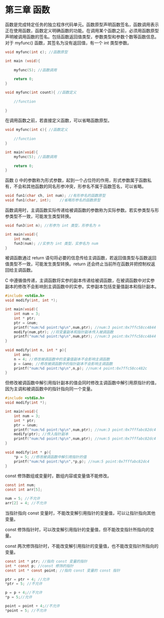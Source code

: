 # 第三章 函数

函数是完成特定任务的独立程序代码单元。函数原型声明函数签名，函数调用表示正在使用函数，函数定义明确函数的功能。在调用某个函数之前，必须用函数原型声明被调用函数的签名。包括函数返回值类型，参数类型和参数个数等函数信息。对于 myfunc() 函数，其签名为没有返回值，有一个 int 类型参数。

```c
void myfunc(int c); //函数原型

int main (void){
    
	myfunc(5); //函数调用
        
    return 0;
}

void myfunc(int count){ //函数定义
    
    //function
       
}
```

在调用函数之前，若直接定义函数，可以省略函数原型。

```c
void myfunc(int c){ //函数定义
    
    //function
}

int main(void){
    myfunc(5); //函数调用
    
    return 0;
}
```

函数 () 中的参数称为形式参数，起到一个占位符的作用，形式参数属于函数私有，不会和其他函数的同名形参冲突，形参名不属于函数签名，可以省略。

```c
void fun1(char ch, int num); //有形参名的函数原型
void fun1(char, int);    //省略形参名的函数原型
```

函数调用时，主调函数实际传递给被调函数的参数称为实际参数。若实参类型与形参类型不一致，可能发生类型转换。

```c
void fun3(int n); //形参为 int 类型，形参名为 n

int main(void){
    int num;
    fun3(num); //实参为 int 类型，实参名为 num
}
```

被调函数通过 return 语句将必要的信息传给主调函数，若返回值类型与函数返回值类型不一致，可能发生类型转换。return 还会终止当前所在函数并把控制权返回给主调函数。

C 中遵循值传递，主调函数将实参的副本传递给被调函数，在被调函数中对实参副本的修改不会影响到主调函数中的实参。实参副本包括变量值副本和指针副本。

```c
#include <stdio.h>
void modify(int, int *);

int main(void){
    int num = 3;
    int * ptr;
    ptr = &num;
    printf("num:%d point:%p\n",num,ptr); //num:3 point:0x7ffc58cc4844
    modify(num,ptr); //将变量副本和指针副本传入被调函数
    printf("num:%d point:%p\n",num,ptr); //num:3 point:0x7ffc58cc4844
}
    
void modify(int n, int * p){
    int ano;
    n = 4; //修改被调函数中的变量值副本不会影响主调函数
    p = &ano; //修改被调函数中的指针副本不会影响主调函数
    printf("num:%d point:%p\n",n,p); //num:4 point:0x7ffc58cc482c
}
```

但修改被调函数中解引用指针副本的值会同时修改主调函数中解引用原指针的值，因为主调和被调函数中的指针指向同一个变量。

```c
#include <stdio.h>
void modify(int *);

int main(void){
    int num = 3;
    int * ptr;
    ptr = &num;
    printf("num:%d point:%p\n",num,ptr); //num:3 point:0x7fffabc82dc4
    modify(ptr); //传入指针副本
    printf("num:%d point:%p\n",num,ptr); //num:5 point:0x7fffabc82dc4
}    
    
void modify(int * p){
    *p = 5; //修改被调函数中解引用指针的值
    printf("num:%d point:%p\n",*p,p); //num:5 point:0x7fffabc82dc4
}
```

const 修饰数组或变量时，数组内容或变量值不能修改。

```c
const int num;
const int arr[5];

num = 5; //不允许
arr[2] = 4; //不允许
```

当指针指向 const 变量时，不能改变解引用指针的变量值，可以让指针指向其他变量。

const 修饰指针时，可以改变解引用指针的变量值，但不能改变指针所指向的变量。

const 两次修饰指针时，不能改变解引用指针的变量值，也不能改变指针所指向的变量。

```c
const int * ptr; //指向 const 变量的指针
int * const p; //const 修饰的指针
const int * const point; //指向 const 变量的 const 指针

ptr = ptr + 4; //允许
*ptr = 5; //不允许

p = p + 4;//不允许
*p = 5;//允许

point = point + 4;//不允许
*point = 5; //不允许
```

